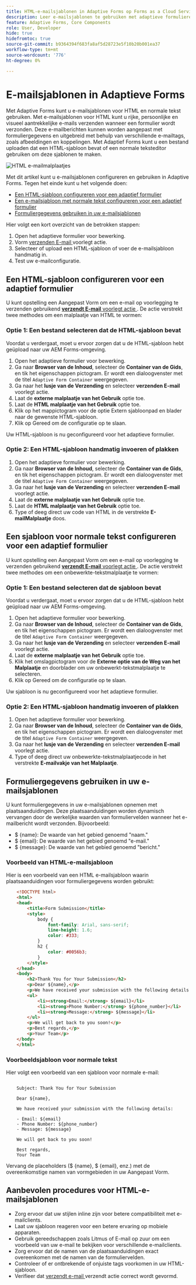 ```yaml
---
title: HTML-e-mailsjablonen in Adaptive Forms op Forms as a Cloud Service
description: Leer e-mailsjablonen te gebruiken met adaptieve formulieren.
feature: Adaptive Forms, Core Components
role: User, Developer
hide: true
hidefromtoc: true
source-git-commit: b9364394f683fa8af5d28723e5f10b20b001ea37
workflow-type: tm+mt
source-wordcount: '776'
ht-degree: 0%

---
```


# E-mailsjablonen in Adaptieve Forms

Met Adaptive Forms kunt u e-mailsjablonen voor HTML en normale tekst gebruiken. Met e-mailsjablonen voor HTML kunt u rijke, persoonlijke en visueel aantrekkelijke e-mails verzenden wanneer een formulier wordt verzonden. Deze e-mailberichten kunnen worden aangepast met formuliergegevens en uitgebreid met behulp van verschillende e-mailtags, zoals afbeeldingen en koppelingen. Met Adaptief Forms kunt u een bestand uploaden dat een HTML-sjabloon bevat of een normale teksteditor gebruiken om deze sjablonen te maken.

![ HTML e-mailmalplaatjes ](/help/forms/assets/html-email.png)

Met dit artikel kunt u e-mailsjablonen configureren en gebruiken in Adaptive Forms. Tegen het einde kunt u het volgende doen:

* [Een HTML-sjabloon configureren voor een adaptief formulier](#configure-an-html-template-for-an-adaptive-form)
* [Een e-mailsjabloon met normale tekst configureren voor een adaptief formulier](#configure-a-plain-text-template-for-an-adaptive-form)
* [Formuliergegevens gebruiken in uw e-mailsjablonen](#use-form-data-in-your-email-templates)


Hier volgt een kort overzicht van de betrokken stappen:

1. Open het adaptieve formulier voor bewerking.
1. Vorm [ verzenden E-mail ](/help/forms/configure-submit-action-send-email.md) voorlegt actie.
1. Selecteer of upload een HTML-sjabloon of voer de e-mailsjabloon handmatig in.
1. Test uw e-mailconfiguratie.

## Een HTML-sjabloon configureren voor een adaptief formulier

U kunt opstelling een Aangepast Vorm om een e-mail op voorlegging te verzenden gebruikend [**verzendt E-mail** voorlegt actie ](/help/forms/configure-submit-action-send-email.md). De actie verstrekt twee methodes om een malplaatje van HTML te vormen:

### Optie 1: Een bestand selecteren dat de HTML-sjabloon bevat

Voordat u verdergaat, moet u ervoor zorgen dat u de HTML-sjabloon hebt geüpload naar uw AEM Forms-omgeving.

1. Open het adaptieve formulier voor bewerking.
1. Ga naar **Browser van de Inhoud**, selecteer de **Container van de Gids**, en tik het eigenschappen pictogram. Er wordt een dialoogvenster met de titel `Adaptive Form Container` weergegeven.
1. Ga naar het **lusje van de Verzending** en selecteer **verzenden E-mail** voorlegt actie.
1. Laat de **externe malplaatje van het Gebruik** optie toe.
1. Laat de **HTML malplaatje van het Gebruik** optie toe.
1. Klik op het mappictogram voor de optie Extern sjabloonpad en blader naar de gewenste HTML-sjabloon.
1. Klik op Gereed om de configuratie op te slaan.

Uw HTML-sjabloon is nu geconfigureerd voor het adaptieve formulier.

### Optie 2: Een HTML-sjabloon handmatig invoeren of plakken

1. Open het adaptieve formulier voor bewerking.
1. Ga naar **Browser van de Inhoud**, selecteer de **Container van de Gids**, en tik het eigenschappen pictogram. Er wordt een dialoogvenster met de titel `Adaptive Form Container` weergegeven.
1. Ga naar het **lusje van de Verzending** en selecteer **verzenden E-mail** voorlegt actie.
1. Laat de **externe malplaatje van het Gebruik** optie toe.
1. Laat de **HTML malplaatje van het Gebruik** optie toe.
1. Type of deeg direct uw code van HTML in de verstrekte **E-mailMalplaatje** doos.


## Een sjabloon voor normale tekst configureren voor een adaptief formulier

U kunt opstelling een Aangepast Vorm om een e-mail op voorlegging te verzenden gebruikend [**verzendt E-mail** voorlegt actie ](/help/forms/configure-submit-action-send-email.md). De actie verstrekt twee methodes om een onbewerkte-tekstmalplaatje te vormen:

### Optie 1: Een bestand selecteren dat de sjabloon bevat

Voordat u verdergaat, moet u ervoor zorgen dat u de HTML-sjabloon hebt geüpload naar uw AEM Forms-omgeving.

1. Open het adaptieve formulier voor bewerking.
1. Ga naar **Browser van de Inhoud**, selecteer de **Container van de Gids**, en tik het eigenschappen pictogram. Er wordt een dialoogvenster met de titel `Adaptive Form Container` weergegeven.
1. Ga naar het **lusje van de Verzending** en selecteer **verzenden E-mail** voorlegt actie.
1. Laat de **externe malplaatje van het Gebruik** optie toe.
1. Klik het omslagpictogram voor de **Externe optie van de Weg van het Malplaatje** en doorblader om uw onbewerkt-tekstmalplaatje te selecteren.
1. Klik op Gereed om de configuratie op te slaan.

Uw sjabloon is nu geconfigureerd voor het adaptieve formulier.

### Optie 2: Een HTML-sjabloon handmatig invoeren of plakken

1. Open het adaptieve formulier voor bewerking.
1. Ga naar **Browser van de Inhoud**, selecteer de **Container van de Gids**, en tik het eigenschappen pictogram. Er wordt een dialoogvenster met de titel `Adaptive Form Container` weergegeven.
1. Ga naar het **lusje van de Verzending** en selecteer **verzenden E-mail** voorlegt actie.
1. Type of deeg direct uw onbewerkte-tekstmalplaatjecode in het verstrekte **E-mailvakje van het Malplaatje**.

## Formuliergegevens gebruiken in uw e-mailsjablonen

U kunt formuliergegevens in uw e-mailsjablonen opnemen met plaatsaanduidingen. Deze plaatsaanduidingen worden dynamisch vervangen door de werkelijke waarden van formuliervelden wanneer het e-mailbericht wordt verzonden. Bijvoorbeeld:

* $ {name}: De waarde van het gebied genoemd &quot;naam.&quot;
* $ {email}: De waarde van het gebied genoemd &quot;e-mail.&quot;
* $ {message}: De waarde van het gebied genoemd &quot;bericht.&quot;

### Voorbeeld van HTML-e-mailsjabloon

Hier is een voorbeeld van een HTML e-mailsjabloon waarin plaatsaanduidingen voor formuliergegevens worden gebruikt:

```HTML
    <!DOCTYPE html>
    <html>
    <head>
        <title>Form Submission</title>
        <style>
            body {
                font-family: Arial, sans-serif;
                line-height: 1.6;
                color: #333;
            }
            h2 {
                color: #0056b3;
            }
        </style>
    </head>
    <body>
        <h2>Thank You for Your Submission</h2>
        <p>Dear ${name},</p>
        <p>We have received your submission with the following details:</p>
        <ul>
            <li><strong>Email:</strong> ${email}</li>
            <li><strong>Phone Number:</strong> ${phone_number}</li>
            <li><strong>Message:</strong> ${message}</li>
        </ul>
        <p>We will get back to you soon!</p>
        <p>Best regards,</p>
        <p>Your Team</p>
    </body>
    </html>
```

### Voorbeeldsjabloon voor normale tekst

Hier volgt een voorbeeld van een sjabloon voor normale e-mail:

```TXT
    
    Subject: Thank You for Your Submission
    
    Dear ${name},
    
    We have received your submission with the following details:
    
    - Email: ${email}
    - Phone Number: ${phone_number}
    - Message: ${message}
    
    We will get back to you soon!
    
    Best regards,
    Your Team
```

Vervang de placeholders ($ {name}, $ {email}, enz.) met de overeenkomstige namen van vormgebieden in uw Aangepast Vorm.

## Aanbevolen procedures voor HTML-e-mailsjablonen

* Zorg ervoor dat uw stijlen inline zijn voor betere compatibiliteit met e-mailclients.
* Laat uw sjabloon reageren voor een betere ervaring op mobiele apparaten.
* Gebruik gereedschappen zoals Litmus of E-mail op zuur om een voorbeeld van uw e-mail te bekijken voor verschillende e-mailclients.
* Zorg ervoor dat de namen van de plaatsaanduidingen exact overeenkomen met de namen van de formuliervelden.
* Controleer of er ontbrekende of onjuiste tags voorkomen in uw HTML-sjabloon.
* Verifieer dat [ verzendt e-mail ](/help/forms/configure-submit-action-send-email.md) verzendt actie correct wordt gevormd.
